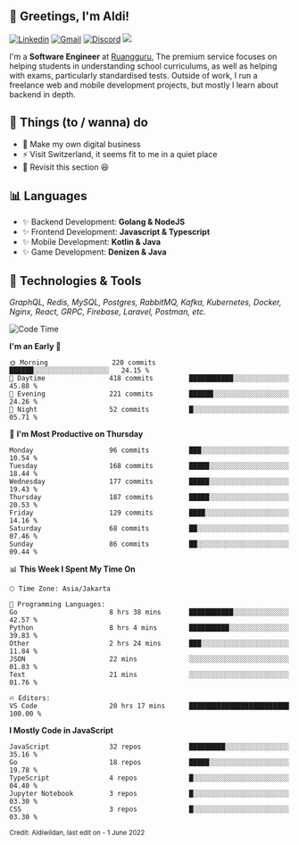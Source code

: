<!-- Greetings -->
## 👋 Greetings, I'm Aldi!

<!-- Social Media -->
[![Linkedin](https://img.shields.io/badge/-aldiwildan-blue?style=flat&logo=Linkedin&logoColor=white)](https://www.linkedin.com/in/aldiwildan/)
[![Gmail](https://img.shields.io/badge/-aldiwild77@gmail.com-c14438?style=flat&logo=Gmail&logoColor=white)](mailto:aldiwild77@gmail.com)
[![Discord](https://img.shields.io/badge/-Chroma-5663F7?style=flat&logo=Discord&logoColor=white)](https://discord.gg/BUxraQ8)
![](https://komarev.com/ghpvc/?username=aldiwildan77&label=Visitor&color=2bbc8a)

<!-- Introduction -->
I'm a **Software Engineer** at [Ruangguru](https://ruangguru.com), The premium service focuses on helping students in understanding school curriculums, as well as helping with exams, particularly standardised tests. Outside of work, I run a freelance web and mobile development projects, but mostly I learn about backend in depth.

## 📃 Things (to / wanna) do
- 🐝 Make my own digital business
- ⚡ Visit Switzerland, it seems fit to me in a quiet place
- 🌱 Revisit this section 😆

## 📊 Languages
- ✨ Backend Development: **Golang & NodeJS**
- ✨ Frontend Development: **Javascript & Typescript**
- ✨ Mobile Development: **Kotlin & Java**
- ✨ Game Development: **Denizen & Java**

## 🔧 Technologies & Tools
*GraphQL, Redis, MySQL, Postgres, RabbitMQ, Kafka, Kubernetes, Docker, Nginx, React, GRPC, Firebase, Laravel, Postman, etc.*

<!--START_SECTION:waka-->
![Code Time](http://img.shields.io/badge/Code%20Time-1%2C074%20hrs%2026%20mins-blue)

**I'm an Early 🐤** 

```text
🌞 Morning                220 commits         ██████░░░░░░░░░░░░░░░░░░░   24.15 % 
🌆 Daytime                418 commits         ███████████░░░░░░░░░░░░░░   45.88 % 
🌃 Evening                221 commits         ██████░░░░░░░░░░░░░░░░░░░   24.26 % 
🌙 Night                  52 commits          █░░░░░░░░░░░░░░░░░░░░░░░░   05.71 % 
```
📅 **I'm Most Productive on Thursday** 

```text
Monday                   96 commits          ███░░░░░░░░░░░░░░░░░░░░░░   10.54 % 
Tuesday                  168 commits         █████░░░░░░░░░░░░░░░░░░░░   18.44 % 
Wednesday                177 commits         █████░░░░░░░░░░░░░░░░░░░░   19.43 % 
Thursday                 187 commits         █████░░░░░░░░░░░░░░░░░░░░   20.53 % 
Friday                   129 commits         ████░░░░░░░░░░░░░░░░░░░░░   14.16 % 
Saturday                 68 commits          ██░░░░░░░░░░░░░░░░░░░░░░░   07.46 % 
Sunday                   86 commits          ██░░░░░░░░░░░░░░░░░░░░░░░   09.44 % 
```


📊 **This Week I Spent My Time On** 

```text
🕑︎ Time Zone: Asia/Jakarta

💬 Programming Languages: 
Go                       8 hrs 38 mins       ███████████░░░░░░░░░░░░░░   42.57 % 
Python                   8 hrs 4 mins        ██████████░░░░░░░░░░░░░░░   39.83 % 
Other                    2 hrs 24 mins       ███░░░░░░░░░░░░░░░░░░░░░░   11.84 % 
JSON                     22 mins             ░░░░░░░░░░░░░░░░░░░░░░░░░   01.83 % 
Text                     21 mins             ░░░░░░░░░░░░░░░░░░░░░░░░░   01.76 % 

🔥 Editors: 
VS Code                  20 hrs 17 mins      █████████████████████████   100.00 % 
```

**I Mostly Code in JavaScript** 

```text
JavaScript               32 repos            █████████░░░░░░░░░░░░░░░░   35.16 % 
Go                       18 repos            █████░░░░░░░░░░░░░░░░░░░░   19.78 % 
TypeScript               4 repos             █░░░░░░░░░░░░░░░░░░░░░░░░   04.40 % 
Jupyter Notebook         3 repos             █░░░░░░░░░░░░░░░░░░░░░░░░   03.30 % 
CSS                      3 repos             █░░░░░░░░░░░░░░░░░░░░░░░░   03.30 % 
```




<!--END_SECTION:waka-->

<sub>Credit: Aldiwildan, last edit on - 1 June 2022</sub>
